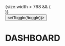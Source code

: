 <div className={`max-w-screen grid h-screen sm:grid-cols-[auto,1fr]`}>
      {size.width > 768 && (
        <div className={`h-full w-[250px]`}>
          <Sidebar sideLinks={sideLinks} />
        </div>
      )}
      <div className={`grid grid-rows-[auto,1fr] bg-blue`}>
        <div className="flex h-[100px] items-center justify-between bg-white px-10 text-3xl font-black tracking-wider text-sky-600">
          <button onClick={() => setToggle(!toggle)}>
            <RiMenuFoldLine />
          </button>
          <h1 className="">DASHBOARD</h1>
          <div></div>
        </div>
        <div className=" mt-8 grow px-10 text-gray">
          <Outlet />
        </div>
      </div>
    </div>
